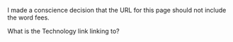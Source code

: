 I made a conscience decision that the URL for this page should not include the word fees. 

What is the Technology link linking to? 